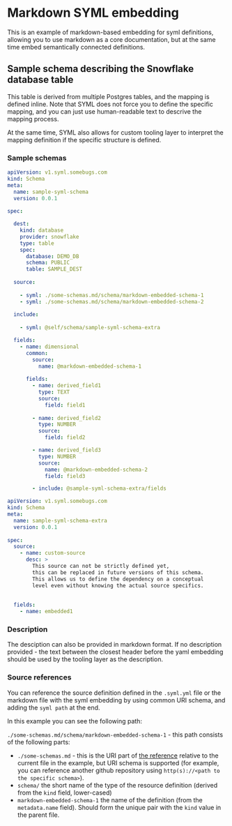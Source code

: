 # Markdown SYML embedding

This is an example of markdown-based embedding for syml definitions, allowing you to use markdown as a core  documentation, but at the same time embed semantically connected definitions.

## Sample schema describing the Snowflake database table

This table is derived from multiple Postgres tables, and the 
mapping is defined inline. Note that SYML does not force you
to define the specific mapping, and you can just use human-readable 
text to descrive the mapping process. 

At the same time, SYML also allows for custom tooling layer to 
interpret the mapping definition if the specific structure 
is defined. 

### Sample schemas
```yaml
apiVersion: v1.syml.somebugs.com
kind: Schema
meta:
  name: sample-syml-schema
  version: 0.0.1
  
spec:

  dest:
    kind: database
    provider: snowflake
    type: table
    spec:
      database: DEMO_DB
      schema: PUBLIC
      table: SAMPLE_DEST
    
  source:
  
    - syml: ./some-schemas.md/schema/markdown-embedded-schema-1
    - syml: ./some-schemas.md/schema/markdown-embedded-schema-2
  
  include:
  
    - syml: @self/schema/sample-syml-schema-extra

  fields:
    - name: dimensional
      common:
        source: 
          name: @markdown-embedded-schema-1
        
      fields:
        - name: derived_field1
          type: TEXT
          source:
            field: field1
          
        - name: derived_field2
          type: NUMBER
          source:
            field: field2

        - name: derived_field3
          type: NUMBER
          source:
            name: @markdown-embedded-schema-2          
            field: field3 

        - include: @sample-syml-schema-extra/fields
```

```yaml
apiVersion: v1.syml.somebugs.com
kind: Schema
meta:
  name: sample-syml-schema-extra
  version: 0.0.1
  
spec:
  source:
    - name: custom-source
      desc: > 
        This source can not be strictly defined yet,
        this can be replaced in future versions of this schema.
        This allows us to define the dependency on a conceptual
        level even without knowing the actual source specifics.
            
        
  fields: 
    - name: embedded1

```

### Description

The desciption can also be provided in markdown format. 
If no description provided - the text between the closest header
before the yaml embedding should be used by the tooling layer 
as the description.

### Source references

You can reference the source definition defined in the `.syml.yml`
file or the markdown file with the syml embedding by using common
URI schema, and adding the `syml path` at the end.

In this example you can see the following path: 

`./some-schemas.md/schema/markdown-embedded-schema-1` - this path 
consists of the following parts:

- `./some-schemas.md` - this is the URI part of
  [the reference](some-schemas.md) relative to the current file 
  in the example, but URI schema is supported (for example, you 
  can reference another github repository using 
  `http(s)://<path to the specific schema>`).  
- `schema/` the short name of the type of the resource definition 
  (derived from the `kind` field, lower-cased) 
- `markdown-embedded-schema-1` the name of the definition 
  (from the `metadata.name` field). Should form the unique pair 
  with the `kind` value in the parent file.